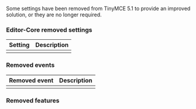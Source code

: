
Some settings have been removed from TinyMCE 5.1 to provide an improved solution, or they are no longer required.

### Editor-Core removed settings

| **Setting** | **Description** |
| ----------- | --------------- |
|       |         |

### Removed events

| **Removed event** | **Description**|
| ----------------- | -------------- |
| | |


### Removed features


